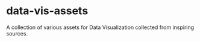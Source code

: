 # data-vis-assets
A collection of various assets for Data Visualization collected from inspiring sources.
